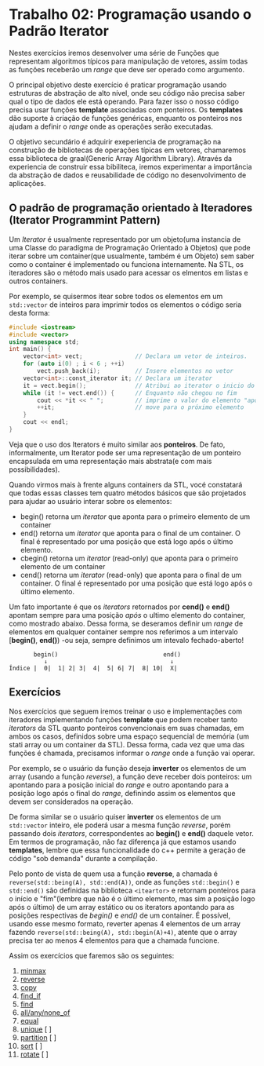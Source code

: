 # Trabalho 02: Programação usando o Padrão Iterator

Nestes exercícios iremos desenvolver uma série de Funções que representam algoritmos típicos para manipulação de vetores, assim
todas as funções receberão um _range_ que deve ser operado como argumento.

O principal objetivo deste exercício é praticar programação usando estruturas de abstração de alto nível, onde seu código não precisa
saber qual o tipo de dados ele está operando. Para fazer isso o nosso código precisa usar funções __template__ associadas com ponteiros.
Os __templates__ dão suporte à criação de funções genéricas, enquanto os ponteiros nos ajudam a definir o _range_ onde as operações serão
executadas.

O objetivo secundário é adquirir exeperiencia de programação na construção de bibliotecas de operações típicas em vetores, chamaremos essa
biblioteca de graal(Generic Array Algorithm Library). Através da experiencia de construir essa bibiliteca, iremos experimentar a importância da abstração
de dados e reusabilidade de código no desenvolvimento de aplicações.
<!--
In this exercise you should develop a series of functions that represent typical algorithms for
array manipulation. Because we are still following an imperative programming paradigm, all
functions should receive the range we wish to operate on as an argument.

The primary goal of this exercise is to practice a higher level of abstract programming,
where our code does not need to know in advance which type of data we are operating on. To
do that our code requires the use of function template in association with function pointers.
The former supports the passage of generic arguments to functions, whereas the latter helps
us to defer some decisions to the client by allowing them to provide the code to operate on
data.

The secondary objective is to acquire programming experience by building a library of
typical algorithms on arrays, called graal —GeneRic Array Algorithms Library. By building
this generic library we want to demonstrate the importance of programming abstraction and
code reuse while developing an application in the next exercise.
-->

## O padrão de programação orientado à Iteradores (Iterator Programmint Pattern)

Um _Iterator_ é usualmente representado por um objeto(uma instancia de uma Classe do paradígma de Programação Orientado à Objetos)
que pode iterar sobre um container(que usualmente, também é um Objeto) sem saber como o container é implementado ou funciona internamente.
Na STL, os iteradores são o método mais usado para acessar os elmentos em listas e outros containers.

Por exemplo, se quisermos itear sobre todos os elementos em um `std::vector` de inteiros para imprimir todos os elementos o código seria desta forma:

```c++
#include <iostream>
#include <vector>
using namespace std;
int main() {
    vector<int> vect;               // Declara um vetor de inteiros.
    for (auto i(0) ; i < 6 ; ++i)
        vect.push_back(i);          // Insere elementos no vetor
    vector<int>::const_iterator it; // Declara um iterator
    it = vect.begin();              // Atribui ao iterator o inicio do vetor
    while (it != vect.end()) {      // Enquanto não chegou no fim
        cout << *it << " ";         // imprime o valor do elemento "apontado" pelo iterato
        ++it;                       // move para o próximo elemento
    }
    cout << endl;
}
```
Veja que o uso dos Iterators é muito similar aos __ponteiros__. De fato, informalmente, um Iterator pode ser uma representação
de um ponteiro encapsulada em uma representação mais abstrata(e com mais possibilidades).

Quando virmos mais à frente alguns containers da STL, vocé constatará que todas essas classes tem quatro métodos básicos que são projetados
para ajudar ao usuário interar sobre os elementos:
- begin() retorna um _iterator_ que aponta para o primeiro elemento de um container
- end() retorna um _iterator_ que aponta para o final de um container. O final é representado por uma posição que está logo após o último elemento.
- cbegin() retorna um _iterator_ (read-only) que aponta para o primeiro elemento de um container
- cend() retorna um _iterator_ (read-only) que aponta para o final de um container. O final é representado por uma posição que está logo após o último elemento.

Um fato importante é que os _iterators_ retornados por __cend()__ e __end()__ apontam sempre para uma posição _após_ o ultimo elemento do container, como mostrado abaixo. Dessa forma, se deseramos definir um _range_ de elementos em qualquer container sempre nos referimos a um intervalo \[__begin()__, __end()__) -ou seja, sempre definimos um intevalo
fechado-aberto!

```
       begin()                              end()
          ↓                                   ↓
Índice |  0|  1| 2| 3|  4|  5| 6| 7|  8| 10|  X|
``` 

## Exercícios

Nos exercícios que seguem iremos treinar o uso e implementações com iteradores implementando funções __template__ que podem receber tanto _iterators_ da STL quanto ponteiros
convencionais em suas chamadas, em ambos os casos, definidos sobre uma espaço sequencial de memória (um stati array ou um container da STL).  Dessa forma, cada vez que 
uma das funções é chamada, precisamos informar o _range_ onde a função vai operar. 

Por exemplo, se o usuário da função deseja __inverter__ os elementos de um array (usando a função _reverse_), a função deve receber dois ponteiros: um apontando para a posição
inicial do _range_ e outro apontando para a posição logo após o final do _range_, definindo assim os elementos que devem ser considerados na operação.

De forma similar se o usuário quiser __inverter__ os elementos de um ``std::vector`` inteiro, ele poderá usar a mesma função _reverse_, porém passando dois _iterators_, correspondentes ao __begin()__ e __end()__ daquele vetor. Em termos de programação, não faz diferença já que estamos usando __templates__, lembre que essa funcionalidade do c++
permite a geração de código "sob demanda" durante a compilação.

Pelo ponto de vista de quem usa a função __reverse__, a chamada é ``reverse(std::being(A), std::end(A))``, onde as funções ``std::begin()`` e ``std::end()`` são definidas na
biblioteca ``<iteartor>`` e retornam ponteiros para o início e "fim"(lembre que não é o último elemento, mas sim a posição logo após o último) de um array estático ou os 
iterators apontando para as posições respectivas de _begin()_ e _end()_ de um container. É possível, usando esse mesmo formato, reverter apenas 4 elementos de um array fazendo
``reverse(std::being(A), std::begin(A)+4)``, atente que o array precisa ter ao menos 4 elementos para que a chamada funcione.

Assim os exercícios que faremos são os seguintes:

1. [minmax](./minmax) 
2. [reverse](./reverse) 
3. [copy](./copy) 
4. [find_if](./find_if) 
5. [find](./find) 
6. [all/any/none_of](./all_any_none_of) 
7. [equal](./equal)     
8. [unique](./unique) [ ]       
9. [partition](./partition) [ ] 
10. [sort](./sort) [ ]          
11. [rotate](./rotate) [ ]         


